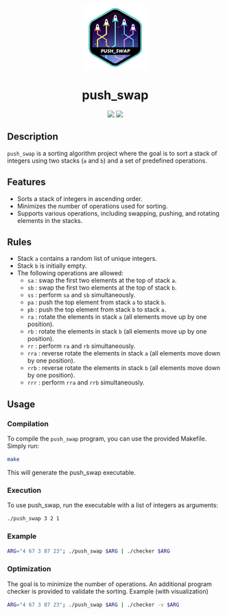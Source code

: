 <p align="center">
    <img src="img/push_swape.png"/>
</p>

<h1 align="center">
   push_swap
</h1>

<p align="center">
    <img src="https://img.shields.io/badge/language-%20C-blue" />
    <img src="https://img.shields.io/badge/98%2F100-green" />
</p>

## Description
`push_swap` is a sorting algorithm project where the goal is to sort a stack of integers using two stacks (`a` and `b`) and a set of predefined operations.

## Features
- Sorts a stack of integers in ascending order.
- Minimizes the number of operations used for sorting.
- Supports various operations, including swapping, pushing, and rotating elements in the stacks.

## Rules
- Stack `a` contains a random list of unique integers.
- Stack `b` is initially empty.
- The following operations are allowed:
  - `sa` : swap the first two elements at the top of stack `a`.
  - `sb` : swap the first two elements at the top of stack `b`.
  - `ss` : perform `sa` and `sb` simultaneously.
  - `pa` : push the top element from stack `a` to stack `b`.
  - `pb` : push the top element from stack `b` to stack `a`.
  - `ra` : rotate the elements in stack `a` (all elements move up by one position).
  - `rb` : rotate the elements in stack `b` (all elements move up by one position).
  - `rr` : perform `ra` and `rb` simultaneously.
  - `rra` : reverse rotate the elements in stack `a` (all elements move down by one position).
  - `rrb` : reverse rotate the elements in stack `b` (all elements move down by one position).
  - `rrr` : perform `rra` and `rrb` simultaneously.

## Usage
### Compilation
To compile the `push_swap` program, you can use the provided Makefile. Simply run:

```bash
make
```

This will generate the push_swap executable.

### Execution

To use push_swap, run the executable with a list of integers as arguments:

```bash
./push_swap 3 2 1
```

### Example

```bash
ARG="4 67 3 87 23"; ./push_swap $ARG | ./checker $ARG
```

### Optimization

The goal is to minimize the number of operations. An additional program checker is provided to validate the sorting.
Example (with visualization)

```bash
ARG="4 67 3 87 23"; ./push_swap $ARG | ./checker -v $ARG
```

